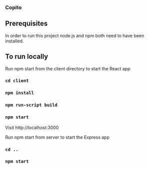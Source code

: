 ### Copito

## Prerequisites
In order to run this project node.js and npm both need to have been installed.

## To run locally



Run npm start from the client directory to start the React app</li>

### `cd client`
### `npm install`
### `npm run-script build`
### `npm start`

Visit http://localhost:3000

Run npm start from server to start the Express app
### `cd ..`
### `npm start`




